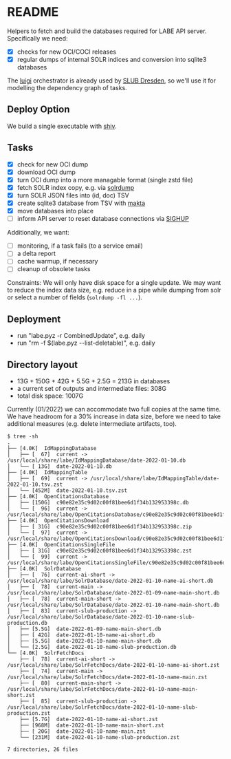 # README

Helpers to fetch and build the databases required for LABE API server. Specifically we need:

* [x] checks for new OCI/COCI releases
* [x] regular dumps of internal SOLR indices and conversion into sqlite3 databases

The [luigi](https://github.com/spotify/luigi) orchestrator is already used by
[SLUB Dresden](https://www.slub-dresden.de/), so we'll use it for modelling the
dependency graph of tasks.

## Deploy Option

We build a single executable with [shiv](https://github.com/linkedin/shiv).

## Tasks

* [x] check for new OCI dump
* [x] download OCI dump
* [x] turn OCI dump into a more managable format (single zstd file)
* [x] fetch SOLR index copy, e.g. via [solrdump](https://github.com/ubleipzig/solrdump)
* [x] turn SOLR JSON files into (id, doc) TSV
* [x] create sqlite3 database from TSV with [makta](https://github.com/miku/labe/tree/main/go/ckit#makta)
* [x] move databases into place
* [ ] inform API server to reset database connections via [SIGHUP](https://en.wikipedia.org/wiki/SIGHUP)

Additionally, we want:

* [ ] monitoring, if a task fails (to a service email)
* [ ] a delta report
* [ ] cache warmup, if necessary
* [ ] cleanup of obsolete tasks

Constraints: We will only have disk space for a single update. We may want to
reduce the index data size, e.g. reduce in a pipe while dumping from solr or
select a number of fields (`solrdump -fl ...`).

## Deployment

* run "labe.pyz -r CombinedUpdate", e.g. daily
* run "rm -f $(labe.pyz --list-deletable)", e.g. daily

## Directory layout

* 13G + 150G + 42G + 5.5G + 2.5G = 213G in databases
* a current set of outputs and intermediate files: 308G
* total disk space: 1007G

Currently (01/2022) we can accommodate two full copies at the same time. We
have headroom for a 30% increase in data size, before we need to take
additional measures (e.g. delete intermediate artifacts, too).

```
$ tree -sh
.
├── [4.0K]  IdMappingDatabase
│   ├── [  67]  current -> /usr/local/share/labe/IdMappingDatabase/date-2022-01-10.db
│   └── [ 13G]  date-2022-01-10.db
├── [4.0K]  IdMappingTable
│   ├── [  69]  current -> /usr/local/share/labe/IdMappingTable/date-2022-01-10.tsv.zst
│   └── [452M]  date-2022-01-10.tsv.zst
├── [4.0K]  OpenCitationsDatabase
│   ├── [150G]  c90e82e35c9d02c00f81bee6d1f34b132953398c.db
│   └── [  96]  current -> /usr/local/share/labe/OpenCitationsDatabase/c90e82e35c9d02c00f81bee6d1f34b132953398c.db
├── [4.0K]  OpenCitationsDownload
│   ├── [ 31G]  c90e82e35c9d02c00f81bee6d1f34b132953398c.zip
│   └── [  97]  current -> /usr/local/share/labe/OpenCitationsDownload/c90e82e35c9d02c00f81bee6d1f34b132953398c.zip
├── [4.0K]  OpenCitationsSingleFile
│   ├── [ 31G]  c90e82e35c9d02c00f81bee6d1f34b132953398c.zst
│   └── [  99]  current -> /usr/local/share/labe/OpenCitationsSingleFile/c90e82e35c9d02c00f81bee6d1f34b132953398c.zst
├── [4.0K]  SolrDatabase
│   ├── [  76]  current-ai-short -> /usr/local/share/labe/SolrDatabase/date-2022-01-10-name-ai-short.db
│   ├── [  78]  current-main -> /usr/local/share/labe/SolrDatabase/date-2022-01-09-name-main-short.db
│   ├── [  78]  current-main-short -> /usr/local/share/labe/SolrDatabase/date-2022-01-10-name-main-short.db
│   ├── [  83]  current-slub-production -> /usr/local/share/labe/SolrDatabase/date-2022-01-10-name-slub-production.db
│   ├── [5.5G]  date-2022-01-09-name-main-short.db
│   ├── [ 42G]  date-2022-01-10-name-ai-short.db
│   ├── [5.5G]  date-2022-01-10-name-main-short.db
│   └── [2.5G]  date-2022-01-10-name-slub-production.db
└── [4.0K]  SolrFetchDocs
    ├── [  78]  current-ai-short -> /usr/local/share/labe/SolrFetchDocs/date-2022-01-10-name-ai-short.zst
    ├── [  74]  current-main -> /usr/local/share/labe/SolrFetchDocs/date-2022-01-10-name-main.zst
    ├── [  80]  current-main-short -> /usr/local/share/labe/SolrFetchDocs/date-2022-01-10-name-main-short.zst
    ├── [  85]  current-slub-production -> /usr/local/share/labe/SolrFetchDocs/date-2022-01-10-name-slub-production.zst
    ├── [5.7G]  date-2022-01-10-name-ai-short.zst
    ├── [968M]  date-2022-01-10-name-main-short.zst
    ├── [ 20G]  date-2022-01-10-name-main.zst
    └── [231M]  date-2022-01-10-name-slub-production.zst

7 directories, 26 files
```
